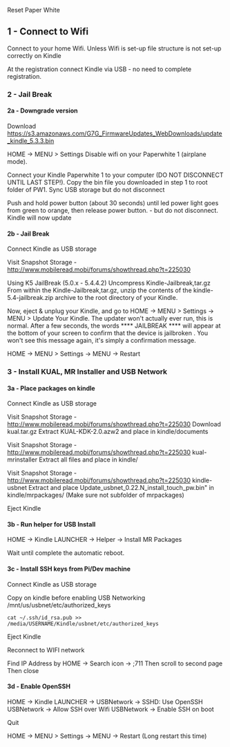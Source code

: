 Reset Paper White

## 1 - Connect to Wifi

Connect to your home Wifi. Unless Wifi is set-up file structure is not set-up correctly on Kindle

At the registration connect Kindle via USB - no need to complete registration. 


### 2 - Jail Break


#### 2a - Downgrade version

Download
	https://s3.amazonaws.com/G7G_FirmwareUpdates_WebDownloads/update_kindle_5.3.3.bin


HOME -> MENU  > Settings  Disable wifi on your Paperwhite 1 (airplane mode).

Connect your Kindle Paperwhite 1 to your computer (DO NOT DISCONNECT UNTIL LAST STEP!).
Copy the bin file you downloaded in step 1 to root folder of PW1.
Sync USB storage but do not disconnect

Push and hold power button (about 30 seconds) until led power light goes from green to orange, then release power button. - but do not disconnect.
Kindle will now update


#### 2b - Jail Break 

Connect Kindle as USB storage

Visit Snapshot Storage - http://www.mobileread.mobi/forums/showthread.php?t=225030

Using K5 JailBreak (5.0.x - 5.4.4.2) 
Uncompress Kindle-Jailbreak,tar.gz
From within the Kindle-Jailbreak,tar.gz, unzip the contents of the kindle-5.4-jailbreak.zip archive to the root directory of your Kindle.

Now, eject & unplug your Kindle, and go to HOME -> MENU > Settings -> MENU > Update Your Kindle. The updater won't actually ever run, this is normal. After a few seconds, the words **** JAILBREAK **** will appear at the bottom of your screen to confirm that the device is jailbroken . You won't see this message again, it's simply a confirmation message.

HOME -> MENU > Settings -> MENU -> Restart


### 3 - Install KUAL, MR Installer and USB Network


#### 3a - Place packages on kindle

Connect Kindle as USB storage

Visit Snapshot Storage - http://www.mobileread.mobi/forums/showthread.php?t=225030
Download kual.tar.gz
Extract KUAL-KDK-2.0.azw2 and place in kindle/documents

Visit Snapshot Storage - http://www.mobileread.mobi/forums/showthread.php?t=225030
kual-mrinstaller
Extract all files and place in kindle/

Visit Snapshot Storage - http://www.mobileread.mobi/forums/showthread.php?t=225030
kindle-usbnet
Extract and place Update\_usbnet\_0.22.N\_install\_touch\_pw.bin" in kindle/mrpackages/ (Make sure not subfolder of mrpackages)

Eject Kindle

#### 3b - Run helper for USB Install

HOME ->  Kindle LAUNCHER -> Helper -> Install MR Packages 

Wait until complete the automatic reboot.

#### 3c - Install SSH keys from Pi/Dev machine

Connect Kindle as USB storage

Copy on kindle before enabling USB Networking /mnt/us/usbnet/etc/authorized_keys

    cat ~/.ssh/id_rsa.pub >> /media/USERNAME/Kindle/usbnet/etc/authorized_keys

Eject Kindle

Reconnect to WIFI network

Find IP Address by HOME -> Search icon -> ;711 
Then scroll to second page 
Then close

#### 3d - Enable OpenSSH 

HOME ->  Kindle LAUNCHER -> USBNetwork -> SSHD: Use OpenSSH
USBNetwork -> Allow SSH over Wifi
USBNetwork -> Enable SSH on boot

Quit

HOME -> MENU > Settings -> MENU -> Restart
(Long restart this time)


